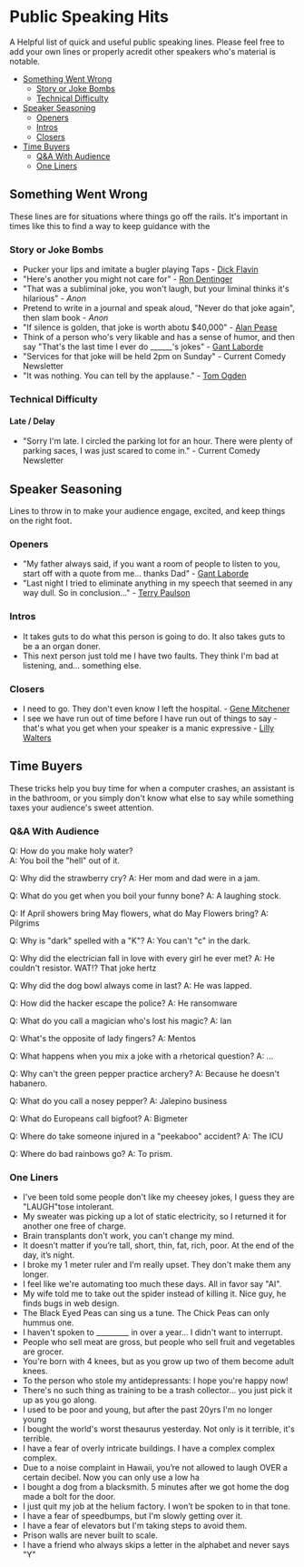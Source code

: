 # Public Speaking Hits
A Helpful list of quick and useful public speaking lines.  Please feel free to add your own lines or properly acredit other speakers who's material is notable.

- [Something Went Wrong](#something-went-wrong)
    - [Story or Joke Bombs](#story-or-joke-bombs)
    - [Technical Difficulty](#technical-difficulty)
- [Speaker Seasoning](#speaker-seasoning)
   - [Openers](#openers)
   - [Intros](#intros)
   - [Closers](#closers)
- [Time Buyers](#time-buyers)
  - [Q&A With Audience](#qa-with-audience)
  - [One Liners](#one-liners)
  


## Something Went Wrong

These lines are for situations where things go off the rails.  It's important in times like this to find a way to keep guidance with the

### Story or Joke Bombs

* Pucker your lips and imitate a bugler playing Taps - [Dick Flavin](http://www.dickflavin.com/)
* "Here's another you might not care for" - [Ron Dentinger](https://www.wcspeakers.com/speaker/ron-dentinger/)
* "That was a subliminal joke, you won't laugh, but your liminal thinks it's hilarious" - _Anon_
* Pretend to write in a journal and speak aloud, "Never do that joke again", then slam book - _Anon_
* "If silence is golden, that joke is worth abotu $40,000" - [Alan Pease](https://en.wikipedia.org/wiki/Allan_Pease)
* Think of a person who's very likable and has a sense of humor, and then say "That's the last time I ever do ______'s jokes" - [Gant Laborde](https://gantlaborde.com/)
* "Services for that joke will be held 2pm on Sunday" - Current Comedy Newsletter
* "It was nothing. You can tell by the applause." - [Tom Ogden](http://tomogden.com/)


### Technical Difficulty

#### Late / Delay

* "Sorry I'm late. I circled the parking lot for an hour. There were plenty of parking saces, I was just scared to come in." - Current Comedy Newsletter

## Speaker Seasoning

Lines to throw in to make your audience engage, excited, and keep things on the right foot.

### Openers

* "My father always said, if you want a room of people to listen to you, start off with a quote from me... thanks Dad" - [Gant Laborde](https://gantlaborde.com/)
* "Last night I tried to eliminate anything in my speech that seemed in any way dull. So in conclusion..." - [Terry Paulson](http://www.terrypaulson.com/)

### Intros

* It takes guts to do what this person is going to do.  It also takes guts to be a an organ doner.
* This next person just told me I have two faults. They think I'm bad at listening, and... something else.

### Closers

* I need to go. They don't even know I left the hospital. - [Gene Mitchener](https://twitter.com/sitdowncomic)
* I see we have run out of time before I have run out of things to say - that's what you get when your speaker is a manic expressive - [Lilly Walters](http://www.aboutonehandtyping.com/lilly.html)

## Time Buyers

These tricks help you buy time for when a computer crashes, an assistant is in the bathroom, or you simply don't know what else to say while something taxes your audience's sweet attention.  

### Q&A With Audience

Q: How do you make holy water?  
A: You boil the "hell" out of it.

Q: Why did the strawberry cry?
A: Her mom and dad were in a jam.

Q: What do you get when you boil your funny bone?
A: A laughing stock.

Q: If April showers bring May flowers, what do May Flowers bring?
A: Pilgrims

Q: Why is "dark" spelled with a "K"?
A: You can't "c" in the dark.

Q: Why did the electrician fall in love with every girl he ever met?
A: He couldn't resistor.  WAT!?  That joke hertz

Q: Why did the dog bowl always come in last?
A: He was lapped.

Q: How did the hacker escape the police?
A: He ransomware

Q: What do you call a magician who's lost his magic?
A: Ian

Q: What's the opposite of lady fingers?
A: Mentos

Q: What happens when you mix a joke with a rhetorical question?
A: ...

Q: Why can't the green pepper practice archery?
A: Because he doesn't habanero.

Q: What do you call a nosey pepper?
A: Jalepino business

Q: What do Europeans call bigfoot?
A: Bigmeter

Q: Where do take someone injured in a "peekaboo" accident?
A: The ICU

Q: Where do bad rainbows go?
A: To prism.

### One Liners

* I've been told some people don't like my cheesey jokes, I guess they are "LAUGH"tose intolerant.
* My sweater was picking up a lot of static electricity, so I returned it for another one free of charge.
* Brain transplants don't work, you can't change my mind.
* It doesn’t matter if you’re tall, short, thin, fat, rich, poor. At the end of the day, it’s night.
* I broke my 1 meter ruler and I'm really upset.  They don't make them any longer.
* I feel like we're automating too much these days.  All in favor say "AI".
* My wife told me to take out the spider instead of killing it.  Nice guy, he finds bugs in web design.
* The Black Eyed Peas can sing us a tune.  The Chick Peas can only hummus one.
* I haven't spoken to _________ in over a year... I didn't want to interrupt.
* People who sell meat are gross, but people who sell fruit and vegetables are grocer.
* You're born with 4 knees, but as you grow up two of them become adult knees.
* To the person who stole my antidepressants: I hope you're happy now!
* There's no such thing as training to be a trash collector... you just pick it up as you go along.
* I used to be poor and young, but after the past 20yrs I'm no longer young
* I bought the world's worst thesaurus yesterday. Not only is it terrible, it's terrible.
* I have a fear of overly intricate buildings. I have a complex complex complex.
* Due to a noise complaint in Hawaii, you’re not allowed to laugh OVER a certain decibel.  Now you can only use a low ha
* I bought a dog from a blacksmith. 5 minutes after we got home the dog made a bolt for the door.
* I just quit my job at the helium factory. I won’t be spoken to in that tone.
* I have a fear of speedbumps, but I'm slowly getting over it.
* I have a fear of elevators but I'm taking steps to avoid them.
* Prison walls are never built to scale.
* I have a friend who always skips a letter in the alphabet and never says "Y"


